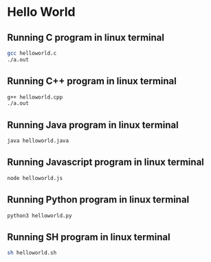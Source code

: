# Hello World

## Running C program in linux terminal
```bash
gcc helloworld.c
./a.out
```

## Running C++ program in linux terminal
```bash
g++ helloworld.cpp
./a.out
```

## Running Java program in linux terminal
```bash
java helloworld.java
```

## Running Javascript program in linux terminal
```bash
node helloworld.js
```

## Running Python program in linux terminal
```bash
python3 helloworld.py
```

## Running SH program in linux terminal
```bash
sh helloworld.sh
```
